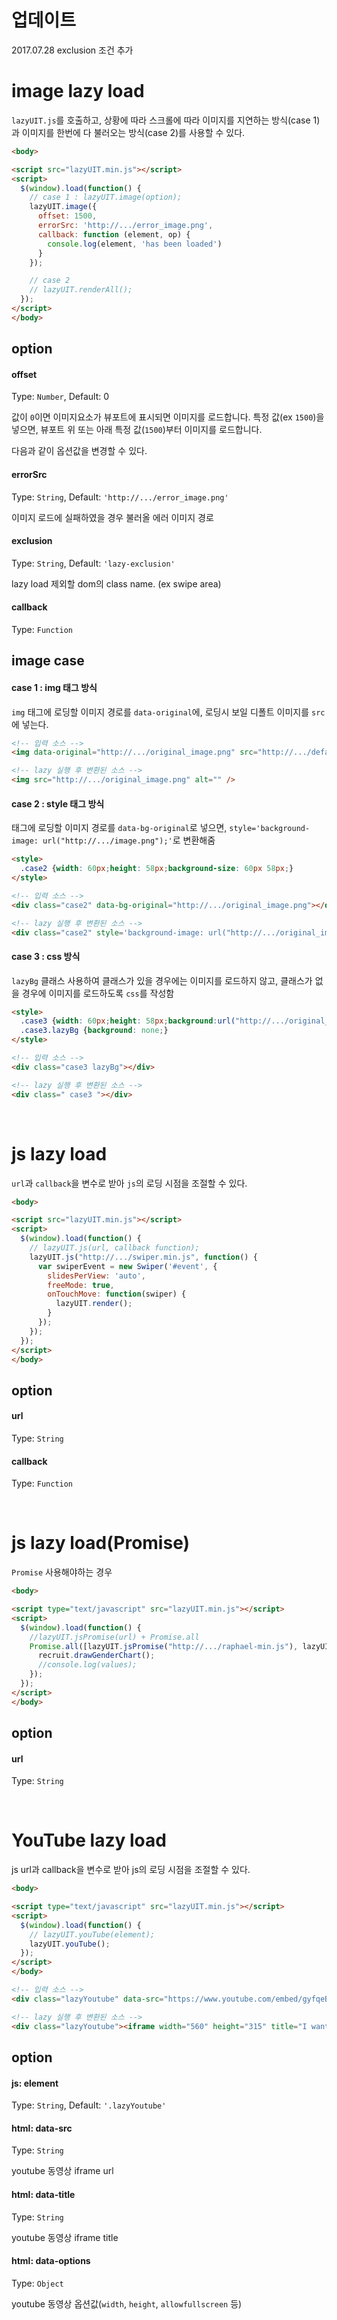 # 업데이트

2017.07.28 exclusion 조건 추가

# image lazy load

`lazyUIT.js`를 호출하고, 상황에 따라 스크롤에 따라 이미지를 지연하는 방식(case 1)과 이미지를 한번에 다 불러오는 방식(case 2)를 사용할 수 있다.

```html
<body>

<script src="lazyUIT.min.js"></script>
<script>
  $(window).load(function() {
    // case 1 : lazyUIT.image(option);
    lazyUIT.image({
      offset: 1500,
      errorSrc: 'http://.../error_image.png',
      callback: function (element, op) {
        console.log(element, 'has been loaded')
      }
    });

    // case 2
    // lazyUIT.renderAll();
  });
</script>
</body>
```

## option

#### offset
Type: `Number`, Default: 0

값이 `0`이면 이미지요소가 뷰포트에 표시되면 이미지를 로드합니다. 특정 값(ex `1500`)을 넣으면, 뷰포트 위 또는 아래 특정 값(`1500`)부터 이미지를 로드합니다.

다음과 같이 옵션값을 변경할 수 있다.

#### errorSrc

Type: `String`, Default: `'http://.../error_image.png'`

이미지 로드에 실패하였을 경우 불러올 에러 이미지 경로

#### exclusion

Type: `String`, Default: `'lazy-exclusion'`

lazy load 제외할 dom의 class name. (ex swipe area)

#### callback

Type: `Function`

## image case

#### case 1 : img 태그 방식

`img` 태그에 로딩할 이미지 경로를 `data-original`에, 로딩시 보일 디폴트 이미지를 `src`에 넣는다.

```html
<!-- 입력 소스 -->
<img data-original="http://.../original_image.png" src="http://.../default_image.png" alt="" />

<!-- lazy 실행 후 변환된 소스 -->
<img src="http://.../original_image.png" alt="" />
```

#### case 2 : style 태그 방식

태그에 로딩할 이미지 경로를 `data-bg-original`로 넣으면, `style='background-image: url("http://.../image.png");'`로 변환해줌

```html
<style>
  .case2 {width: 60px;height: 58px;background-size: 60px 58px;}
</style>

<!-- 입력 소스 -->
<div class="case2" data-bg-original="http://.../original_image.png"></div>

<!-- lazy 실행 후 변환된 소스 -->
<div class="case2" style='background-image: url("http://.../original_image.png");'></div>
```

#### case 3 : css 방식

`lazyBg` 클래스 사용하여 클래스가 있을 경우에는 이미지를 로드하지 않고, 클래스가 없을 경우에 이미지를 로드하도록 `css`를 작성함

```html
<style>
  .case3 {width: 60px;height: 58px;background:url("http://.../original_image.png") 0 0 no-repeat;background-size: 60px 58px;}
  .case3.lazyBg {background: none;}
</style>

<!-- 입력 소스 -->
<div class="case3 lazyBg"></div>

<!-- lazy 실행 후 변환된 소스 -->
<div class=" case3 "></div>
```

<br>

# js lazy load

`url`과 `callback`을 변수로 받아 `js`의 로딩 시점을 조절할 수 있다.

```html
<body>

<script src="lazyUIT.min.js"></script>
<script>
  $(window).load(function() {
    // lazyUIT.js(url, callback function);
    lazyUIT.js("http://.../swiper.min.js", function() {
      var swiperEvent = new Swiper('#event', {
        slidesPerView: 'auto',
        freeMode: true,
        onTouchMove: function(swiper) {
          lazyUIT.render();
        }
      });
    });
  });
</script>
</body>
```

## option

#### url

Type: `String`

#### callback

Type: `Function`

<br>

# js lazy load(Promise)

`Promise` 사용해야하는 경우

```html
<body>

<script type="text/javascript" src="lazyUIT.min.js"></script>
<script>
  $(window).load(function() {
    //lazyUIT.jsPromise(url) + Promise.all
    Promise.all([lazyUIT.jsPromise("http://.../raphael-min.js"), lazyUIT.jsPromise("http://.../recruit.js")]).then(function (values) {
      recruit.drawGenderChart();
      //console.log(values);
    });
  });
</script>
</body>
```

## option

#### url

Type: `String`

<br>

# YouTube lazy load

js url과 callback을 변수로 받아 js의 로딩 시점을 조절할 수 있다.

```html
<body>

<script type="text/javascript" src="lazyUIT.min.js"></script>
<script>
  $(window).load(function() {
    // lazyUIT.youTube(element);
    lazyUIT.youTube();
  });
</script>
</body>
```

```html
<!-- 입력 소스 -->
<div class="lazyYoutube" data-src="https://www.youtube.com/embed/gyfqeBJeWxc" data-title="I want you to die" data-options='{"width":"560", "height":"315"}'></div>

<!-- lazy 실행 후 변환된 소스 -->
<div class="lazyYoutube"><iframe width="560" height="315" title="I want you to die" src="https://www.youtube.com/embed/gyfqeBJeWxc" frameborder="0" allowfullscreen></iframe></div>
```

## option

#### js: element

Type: `String`, Default: `'.lazyYoutube'`

#### html: data-src

Type: `String`

youtube 동영상 iframe url

#### html: data-title

Type: `String`

youtube 동영상 iframe title

#### html: data-options

Type: `Object`

youtube 동영상 옵션값(`width`, `height`, `allowfullscreen` 등)
